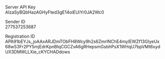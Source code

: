 Server API Key  
AIzaSyBQbHazAGHyFted3gE14oiEUiYr0JA2Wc0  
  
Sender ID  
277537253687  
  
Registration ID  
APA91bEYJs_joAAxARJDmTObFH8Wcy9h2s6ZmrlNChE4myIEWZf13GlyeUx68wS3Fr2PY5mjEdrKpnBIqCGCZvA6gRHepsmGsbhPsX1WHqU7bpVMt6xydUX3DMWLLXie_cKYCHADdows  
